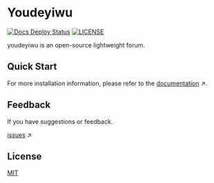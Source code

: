 # Youdeyiwu

[![Docs Deploy Status](https://github.com/dafengzhen/youdeyiwu/actions/workflows/docs-deploy.yml/badge.svg)](https://github.com/dafengzhen/youdeyiwu/actions/workflows/docs-deploy.yml)
[![LICENSE](https://img.shields.io/github/license/dafengzhen/youdeyiwu)](https://github.com/dafengzhen/youdeyiwu/blob/main/LICENSE)

youdeyiwu is an open-source lightweight forum.

## Quick Start

For more installation information, please refer to the [documentation](https://dafengzhen.github.io/youdeyiwu) ↗.

## Feedback

If you have suggestions or feedback.

[issues](https://github.com/dafengzhen/youdeyiwu/issues) ↗

## License

[MIT](https://opensource.org/licenses/MIT)
